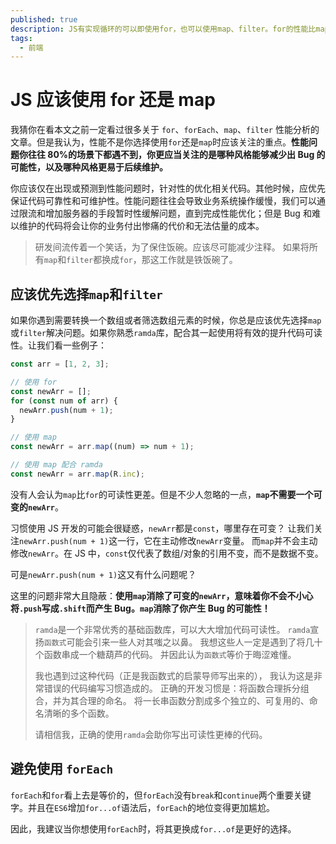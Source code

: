 ```yaml
---
published: true
description: JS有实现循环的可以即使用for，也可以使用map、filter。for的性能比map好就应该选择for吗？
tags:
  - 前端
---
```


# JS 应该使用 for 还是 map

我猜你在看本文之前一定看过很多关于 `for`、`forEach`、`map`、`filter` 性能分析的文章。但是我认为，性能不是你选择使用`for`还是`map`时应该关注的重点。**性能问题你往往 80%的场景下都遇不到，你更应当关注的是哪种风格能够减少出 Bug 的可能性，以及哪种风格更易于后续维护。**

你应该仅在出现或预测到性能问题时，针对性的优化相关代码。其他时候，应优先保证代码可靠性和可维护性。性能问题往往会导致业务系统操作缓慢，我们可以通过限流和增加服务器的手段暂时性缓解问题，直到完成性能优化；但是 Bug 和难以维护的代码将会让你的业务付出惨痛的代价和无法估量的成本。

> 研发间流传着一个笑话，为了保住饭碗。应该尽可能减少注释。
> 如果将所有`map`和`filter`都换成`for`，那这工作就是铁饭碗了。

## 应该优先选择`map`和`filter`

如果你遇到需要转换一个数组或者筛选数组元素的时候，你总是应该优先选择`map`或`filter`解决问题。如果你熟悉`ramda`库，配合其一起使用将有效的提升代码可读性。让我们看一些例子：

```javascript
const arr = [1, 2, 3];

// 使用 for
const newArr = [];
for (const num of arr) {
  newArr.push(num + 1);
}

// 使用 map
const newArr = arr.map((num) => num + 1);

// 使用 map 配合 ramda
const newArr = arr.map(R.inc);
```

没有人会认为`map`比`for`的可读性更差。但是不少人忽略的一点，**`map`不需要一个可变的`newArr`**。

习惯使用 JS 开发的可能会很疑惑，`newArr`都是`const`，哪里存在可变？
让我们关注`newArr.push(num + 1)`这一行，它在主动修改`newArr`变量。
而`map`并不会主动修改`newArr`。在 JS 中，`const`仅代表了数组/对象的引用不变，而不是数据不变。

可是`newArr.push(num + 1)`这又有什么问题呢？

这里的问题非常大且隐蔽：**使用`map`消除了可变的`newArr`，意味着你不会不小心将`.push`写成`.shift`而产生 Bug。`map`消除了你产生 Bug 的可能性！**

> `ramda`是一个非常优秀的基础函数库，可以大大增加代码可读性。
> `ramda`宣扬`函数式`可能会引来一些人对其嗤之以鼻。
> 我想这些人一定是遇到了将几十个函数串成一个糖葫芦的代码。
> 并因此认为`函数式`等价于晦涩难懂。
>
> 我也遇到过这种代码（正是我函数式的启蒙导师写出来的），
> 我认为这是非常错误的代码编写习惯造成的。
> 正确的开发习惯是：将函数合理拆分组合，并为其合理的命名。
> 将一长串函数分割成多个独立的、可复用的、命名清晰的多个函数。
>
> 请相信我，正确的使用`ramda`会助你写出可读性更棒的代码。

## 避免使用 `forEach`

`forEach`和`for`看上去是等价的，但`forEach`没有`break`和`continue`两个重要关键字。并且在`ES6`增加`for...of`语法后，`forEach`的地位变得更加尴尬。

因此，我建议当你想使用`forEach`时，将其更换成`for...of`是更好的选择。
